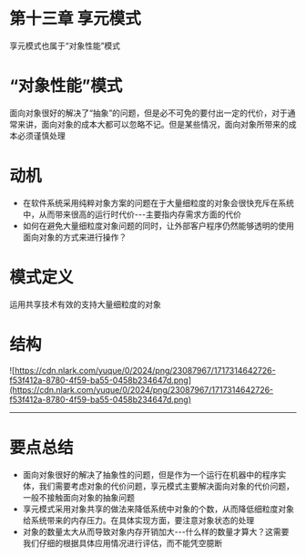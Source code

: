 # 第十三章 享元模式

享元模式也属于“对象性能”模式

# “对象性能”模式

面向对象很好的解决了“抽象”的问题，但是必不可免的要付出一定的代价，对于通常来讲，面向对象的成本大都可以忽略不记。但是某些情况，面向对象所带来的成本必须谨慎处理

# 动机

- 在软件系统采用纯粹对象方案的问题在于大量细粒度的对象会很快充斥在系统中，从而带来很高的运行时代价---主要指内存需求方面的代价
- 如何在避免大量细粒度对象问题的同时，让外部客户程序仍然能够透明的使用面向对象的方式来进行操作？

# 模式定义

运用共享技术有效的支持大量细粒度的对象

# 结构

![https://cdn.nlark.com/yuque/0/2024/png/23087967/1717314642726-f53f412a-8780-4f59-ba55-0458b234647d.png](https://cdn.nlark.com/yuque/0/2024/png/23087967/1717314642726-f53f412a-8780-4f59-ba55-0458b234647d.png)

---

# 要点总结

- 面向对象很好的解决了抽象性的问题，但是作为一个运行在机器中的程序实体，我们需要考虑对象的代价问题，享元模式主要解决面向对象的代价问题，一般不接触面向对象的抽象问题
- 享元模式采用对象共享的做法来降低系统中对象的个数，从而降低细粒度对象给系统带来的内存压力。在具体实现方面，要注意对象状态的处理
- 对象的数量太大从而导致对象内存开销加大---什么样的数量才算大？这需要我们仔细的根据具体应用情况进行评估，而不能凭空臆断